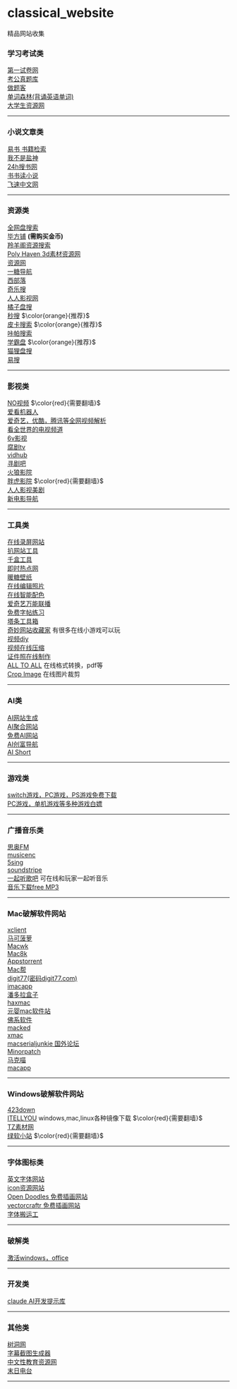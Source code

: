 # classical_website
精品网站收集


### 学习考试类
  
[第一试卷网](https://www.shijuan1.com/)<br>
[考公真题库](https://www.gkzenti.cn)<br>
[做题客](https://www.zuotike.com/)<br>
[单词森林(背诵英语单词)](https://wordforest.cn)<br>
[大学生资源网](https://www.dxzy163.com/) <br>

---

### 小说文章类
  
[易书 书籍检索](https://search.yibook.org/) <br>
[我不是盐神](https://onehu.xyz/)<br>
[24h搜书网](https://24hbook.com/) <br>
[书书读小说](https://www.shushudu.com/)<br>
[飞速中文网](https://m.feibzw.com)<br>

---

### 资源类

[全网盘搜索](http://uukk2.cn)<br>
[毕方铺](https://www.iizhi.cn) **(需购买金币)** <br>
[羚羊阁资源搜索](https://files.ptger.cn/)<br>
[Poly Haven  3d素材资源网](https://polyhaven.com/zh)<br>
[资源网](https://heeee.com/)<br>
[一糖导航](https://iitang.com/#google_vignette)<br>
[西部落](https://www.xibuluo.com/)<br>
[奇乐搜](https://www.qileso.com/)<br>
[人人影视网](https://www.rrdynb.com/index.html)<br>
[橘子盘搜](https://www.nmme.xyz/)<br>
[秒搜](https://miaosou.fun/) $\color{orange}{推荐}$<br>
[皮卡搜索](https://www.pikaso.top/) $\color{orange}{推荐}$<br>
[咔帕搜索](https://www.cuppaso.com/)<br>
[学霸盘](https://www.xuebapan.com) $\color{orange}{推荐}$<br>
[猫狸盘搜](https://www.alipansou.com/)<br>
[易搜](https://yiso.work/)<br>

---


### 影视类

[NO视频](https://www.novipnoad.net) $\color{red}{需要翻墙}$ <br>
[爱看机器人](https://v.ikanbot.com/) <br>
[爱奇艺，优酷，腾讯等全网视频解析](https://vip.superso.top/)<br>
[看全世界的电视频道](https://www.cxtvlive.com)<br>
[6v影视](https://www.xb6v.com)<br>
[腐剧tv](https://www.fuju1.tv)<br>
[vidhub](https://vidhub1.cc)<br>
[寻剧吧](http://yxdm1.com)<br>
[火狼影院](https://www.huolang.pro)<br>
[胖虎影院](https://panghu.lol)  $\color{red}{需要翻墙}$ <br>
[人人影视美剧](https://yyets.com)<br>
[新电影导航](https://www.xdy.me/)<br>

---


### 工具类
  
[在线录屏网站](https://gemoo.com/tools/online-recorder/)<br>
[扒网站工具](http://www.templatespider.zvo.cn)<br>
[千盒工具](https://1000tool.com/)<br>
[即时热点网](https://nowhots.com)<br>
[暖糖壁纸](https://www.nuantang.net)<br>
[在线编辑照片](https://shoteasy.fun/zh-CN/)<br>
[在线智能配色](https://www.realtimecolors.com)<br>
[爱奇艺万能联播](http://static-s.iqiyi.com/wnbf/get.html)<br>
[免费字帖练习](https://paper.z2h.cn/)<br>
[塔条工具箱](https://www.tatiao.com/)<br>
[奇妙网站收藏家](https://fuun.fun)  有很多在线小游戏可以玩 <br>
[视频diy](https://www.spdiy.com/)<br>
[视频在线压缩](https://tools.rotato.app/compress)<br>
[证件照在线制作](https://swanhub.co/ZeYiLin/HivisionIDPhotos/demo)<br>
[ALL TO ALL](https://www.alltoall.net) 在线格式转换，pdf等 <br>
[Crop Image](https://cropimage.co/) 在线图片裁剪 <br>

---

### AI类

[AI网站生成](https://butternut.ai/)<br>
[AI聚合网站](https://www.toolify.ai/zh/category)<br>
[免费AI网站](https://freeaihunter.com)<br>
[AI创富导航](https://ai.itzb.net/)<br>
[AI Short](https://www.aishort.top) <br>

---

### 游戏类

[switch游戏，PC游戏，PS游戏免费下载](https://www.gamer520.com)<br>
[PC游戏，单机游戏等多种游戏白嫖](https://www.flysheep6.com/)<br>

---

### 广播音乐类

[思奥FM](https://sao.fm)<br>
[musicenc](https://www.musicenc.com/)<br>
[5sing](https://5sing.kugou.com/index.html)<br>
[soundstripe](https://www.soundstripe.com/)<br>
[一起听歌吧](https://music.alang.run/#/)  可在线和玩家一起听音乐 <br>
[音乐下载free MP3](https://freemp3cn.com/) <br>

---


### Mac破解软件网站

[xclient](https://xclient.info)<br>
[马可菠萝](https://www.macbl.com)<br>
[Macwk](https://macwk.cn)<br>
[Mac8k](https://www.mac8k.com)<br>
[Appstorrent](https://appstorrent.ru)<br>
[Mac帮](https://macbang.net)<br>
[digit77(密码digit77.com)](https://www.digit77.com)<br>
[imacapp](https://www.imacapp.cn)<br>
[潘多拉盒子](https://www.inpandora.com)<br>
[haxmac](https://haxmac.cc)<br>
[元婴mac软件站](https://maczz.net)<br>
[佛系软件](https://foxirj.com/)<br>
[macked](https://macked.app/)<br>
[xmac](https://xmac.app/)<br>
[macserialjunkie 国外论坛](https://www.macserialjunkie.com/forum/viewforum.php?f=9)<br>
[Minorpatch](https://www.minorpatch.com/)<br>
[马克喵](https://www.macat.vip/)<br>
[macapp](https://macapp.org.cn/)<br>

---

### Windows破解软件网站

[423down](https://www.423down.com/)  <br>
[ITELLYOU](https://next.itellyou.cn) windows,mac,linux各种镜像下载  $\color{red}{需要翻墙}$  <br>
[TZ素材网](https://www.tzsucai.com/soft.html) <br>
[绿软小站](https://www.gndown.com/) $\color{red}{需要翻墙}$ <br>

---

### 字体图标类

[英文字体网站](https://www.fontshare.com/?categories=Serif)<br>
[icon资源网站](https://yesicon.app/)<br>
[Open Doodles 免费插画网站](https://opendoodles.com/)<br>
[vectorcraftr 免费插画网站](https://vectorcraftr.com/)<br>
[字体搬运工](https://font.sucai999.com/)<br>

---

### 破解类

[激活windows，office](https://github.com/massgravel/Microsoft-Activation-Scripts)<br>

---

### 开发类

[claude  AI开发提示库](https://docs.anthropic.com/zh-CN/docs/intro-to-claude)<br>

---

### 其他类

[树洞网](https://dashudong.com/)<br>
[字幕截图生成器](https://fake-screenshot-tau.vercel.app/)<br>
[中文性教育资源网](https://res.knowsex.org/)<br>
[末日电台](https://frequency2156.com/)<br>

---
